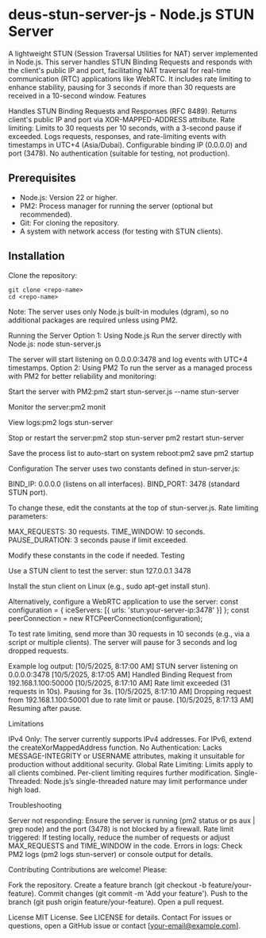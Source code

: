 # deus-stun-server-js - Node.js STUN Server
A lightweight STUN (Session Traversal Utilities for NAT) server implemented in Node.js. This server handles STUN Binding Requests and responds with the client's public IP and port, facilitating NAT traversal for real-time communication (RTC) applications like WebRTC. It includes rate limiting to enhance stability, pausing for 3 seconds if more than 30 requests are received in a 10-second window.
Features

Handles STUN Binding Requests and Responses (RFC 8489).
Returns client's public IP and port via XOR-MAPPED-ADDRESS attribute.
Rate limiting: Limits to 30 requests per 10 seconds, with a 3-second pause if exceeded.
Logs requests, responses, and rate-limiting events with timestamps in UTC+4 (Asia/Dubai).
Configurable binding IP (0.0.0.0) and port (3478).
No authentication (suitable for testing, not production).

## Prerequisites

- Node.js: Version 22 or higher.
- PM2: Process manager for running the server (optional but recommended).
- Git: For cloning the repository.
- A system with network access (for testing with STUN clients).

## Installation

Clone the repository:
```
git clone <repo-name>
cd <repo-name>
```
Note: The server uses only Node.js built-in modules (dgram), so no additional packages are required unless using PM2.

Running the Server
Option 1: Using Node.js
Run the server directly with Node.js:
node stun-server.js

The server will start listening on 0.0.0.0:3478 and log events with UTC+4 timestamps.
Option 2: Using PM2
To run the server as a managed process with PM2 for better reliability and monitoring:

Start the server with PM2:pm2 start stun-server.js --name stun-server


Monitor the server:pm2 monit


View logs:pm2 logs stun-server


Stop or restart the server:pm2 stop stun-server
pm2 restart stun-server


Save the process list to auto-start on system reboot:pm2 save
pm2 startup



Configuration
The server uses two constants defined in stun-server.js:

BIND_IP: 0.0.0.0 (listens on all interfaces).
BIND_PORT: 3478 (standard STUN port).

To change these, edit the constants at the top of stun-server.js.
Rate limiting parameters:

MAX_REQUESTS: 30 requests.
TIME_WINDOW: 10 seconds.
PAUSE_DURATION: 3 seconds pause if limit exceeded.

Modify these constants in the code if needed.
Testing

Use a STUN client to test the server:
stun 127.0.0.1 3478

Install the stun client on Linux (e.g., sudo apt-get install stun).

Alternatively, configure a WebRTC application to use the server:
const configuration = {
  iceServers: [{ urls: 'stun:your-server-ip:3478' }]
};
const peerConnection = new RTCPeerConnection(configuration);


To test rate limiting, send more than 30 requests in 10 seconds (e.g., via a script or multiple clients). The server will pause for 3 seconds and log dropped requests.


Example log output:
[10/5/2025, 8:17:00 AM] STUN server listening on 0.0.0.0:3478
[10/5/2025, 8:17:05 AM] Handled Binding Request from 192.168.1.100:50000
[10/5/2025, 8:17:10 AM] Rate limit exceeded (31 requests in 10s). Pausing for 3s.
[10/5/2025, 8:17:10 AM] Dropping request from 192.168.1.100:50001 due to rate limit or pause.
[10/5/2025, 8:17:13 AM] Resuming after pause.

Limitations

IPv4 Only: The server currently supports IPv4 addresses. For IPv6, extend the createXorMappedAddress function.
No Authentication: Lacks MESSAGE-INTEGRITY or USERNAME attributes, making it unsuitable for production without additional security.
Global Rate Limiting: Limits apply to all clients combined. Per-client limiting requires further modification.
Single-Threaded: Node.js’s single-threaded nature may limit performance under high load.

Troubleshooting

Server not responding: Ensure the server is running (pm2 status or ps aux | grep node) and the port (3478) is not blocked by a firewall.
Rate limit triggered: If testing locally, reduce the number of requests or adjust MAX_REQUESTS and TIME_WINDOW in the code.
Errors in logs: Check PM2 logs (pm2 logs stun-server) or console output for details.

Contributing
Contributions are welcome! Please:

Fork the repository.
Create a feature branch (git checkout -b feature/your-feature).
Commit changes (git commit -m 'Add your feature').
Push to the branch (git push origin feature/your-feature).
Open a pull request.

License
MIT License. See LICENSE for details.
Contact
For issues or questions, open a GitHub issue or contact [your-email@example.com].
